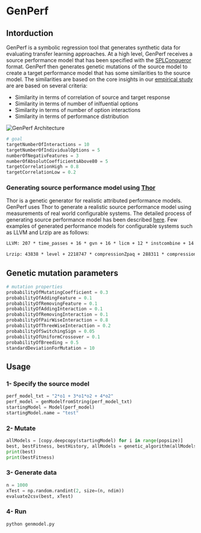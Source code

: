 # GenPerf

## Intorduction
GenPerf is a symbolic regression tool that generates synthetic data for 
evaluating transfer learning approaches. At a high level, GenPerf receives 
a source performance model that has been specified with the 
[SPLConqueror](http://fosd.de/SPLConqueror) format. GenPerf then
generates genetic mutations of the source model to create a target 
performance model that has some similarities to the source model. 
The similarities are based on the core insights in our 
[empirical study](https://arxiv.org/abs/1709.02280) are are based on 
several criteria: 
* Similarity in terms of correlation of source and target response
* Similarity in terms of number of inlfuential options
* Similarity in terms of number of option interactions
* Similarity in terms of performance distribution

![GenPerf Architecture](/docs/architecture.jpg?raw=true "Architecture")

```python
# goal
targetNumberOfInteractions = 10
targetNumberOfIndividualOptions = 5
numberOfNegativFeatures = 3
numberOfAbsolutCoefficientsAbove80 = 5
targetCorrelationHigh = 0.8
targetCorrelationLow = 0.2
``` 
   
### Generating source performance model using [Thor](https://github.com/se-passau/thor-avm/tree/master/Thor)

Thor is a genetic generator for realistic attributed performance models. 
GenPerf uses Thor to generate a realistic source performance model using 
measurements of real world configurable systems. The detailed process of generating 
source performance model has been described [here](https://github.com/se-passau/thor-avm/tree/master/Thor/Tutorial).
Few examples of generated performance models for configurable systems such as LLVM and Lrzip are as follows:

```xml
LLVM: 207 * time_passes + 16 * gvn + 16 * licm + 12 * instcombine + 14 * inline + 3,5 * time_passes * Num1 * Num2 + 5,5 * gvn * licm * Num1 * Num1 + -3,7 * instcombine * inline * Num2

Lrzip: 43838 * level + 2218747 * compressionZpaq + 288311 * compressionLrzip + 191662 * compressionBzip2 + 34718 * compressionGzip + 11946 * encryption + 6676 * compression + 3433850 * compressionZpaq * level9 + 836940 * compressionLrzip * level8 + 720098 * compressionLrzip * level7 + 3415670 * compressionZpaq * level8 + 485719 * compressionLrzip * level9 + -1597534 * compressionZpaq * level1 + -1597084 * compressionZpaq * level3 + -1596575 * compressionZpaq * level2 + 111344 * compressionGzip * level9 + 102375 * compressionGzip * level8 + 59973 * compressionGzip * level7 + -129840 * compressionLrzip * level2 + -128920 * compressionLrzip * level1 + 42831 * compressionGzip * level6 + 21313 * compressionGzip * level5 + -55078 * compressionLrzip * level3 + 43656 * compressionLrzip * level6 + -37020 * compressionBzip2 * level1 + 3,5 * Num1 * Num2 + 4 * Num3 + 5 * Num4 * Num4
```   


## Genetic mutation parameters
```python
# mutation properties
probabilityOfMutatingCoefficient = 0.3
probabilityOfAddingFeature = 0.1
probabilityOfRemovingFeature = 0.1
probabilityOfAddingInteraction = 0.1
probabilityOfRemovingInteraction = 0.1
probabilityOfPairWiseInteraction = 0.8
probabilityOfThreeWiseInteraction = 0.2
probabilityOfSwitchingSign = 0.05
probabilityOfUniformCrossover = 0.1
probabilityOfBreeding = 0.5
standardDeviationForMutation = 10
```

## Usage

### 1- Specify the source model

```python
perf_model_txt = "2*o1 + 3*o1*o2 + 4*o2"
perf_model = genModelfromString(perf_model_txt)
startingModel = Model(perf_model)
startingModel.name = "test"
```

### 2- Mutate

```python
allModels = [copy.deepcopy(startingModel) for i in range(popsize)]
best, bestFitness, bestHistory, allModels = genetic_algorithm(allModels, startingModel, numberIterations)
print(best)
print(bestFitness)
```

### 3- Generate data

```python
n = 1000
xTest = np.random.randint(2, size=(n, ndim))
evaluate2csv(best, xTest)
```

### 4- Run

```python
python genmodel.py
```
